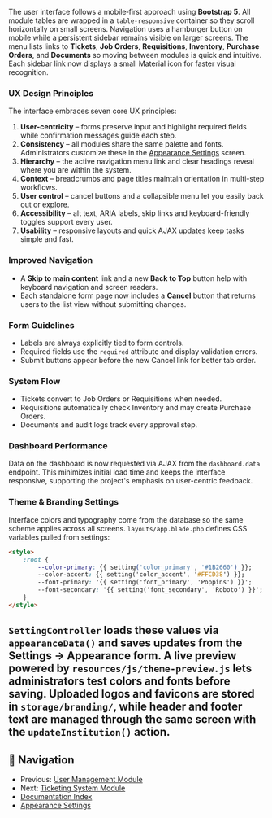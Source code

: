 The user interface follows a mobile‑first approach using **Bootstrap 5**. All
module tables are wrapped in a `table-responsive` container so they scroll
horizontally on small screens. Navigation uses a hamburger button on mobile
while a persistent sidebar remains visible on larger screens. The menu lists
links to **Tickets**, **Job Orders**, **Requisitions**, **Inventory**,
**Purchase Orders**, and **Documents** so moving between modules is quick and
intuitive. Each sidebar link now displays a small Material icon for faster
visual recognition.

### UX Design Principles

The interface embraces seven core UX principles:

1. **User-centricity** – forms preserve input and highlight required fields while
   confirmation messages guide each step.
2. **Consistency** – all modules share the same palette and fonts. Administrators
  customize these in the [Appearance Settings](system-settings.md#theme-branding--institution) screen.
3. **Hierarchy** – the active navigation menu link and clear headings reveal where you
   are within the system.
4. **Context** – breadcrumbs and page titles maintain orientation in multi-step
   workflows.
5. **User control** – cancel buttons and a collapsible menu let you easily back
   out or explore.
6. **Accessibility** – alt text, ARIA labels, skip links and keyboard-friendly
   toggles support every user.
7. **Usability** – responsive layouts and quick AJAX updates keep tasks simple
   and fast.

### Improved Navigation

- A **Skip to main content** link and a new **Back to Top** button help with
  keyboard navigation and screen readers.
- Each standalone form page now includes a **Cancel** button that returns users
  to the list view without submitting changes.

### Form Guidelines

- Labels are always explicitly tied to form controls.
- Required fields use the `required` attribute and display validation errors.
- Submit buttons appear before the new Cancel link for better tab order.

### System Flow

- Tickets convert to Job Orders or Requisitions when needed.
- Requisitions automatically check Inventory and may create Purchase Orders.
- Documents and audit logs track every approval step.

### Dashboard Performance

Data on the dashboard is now requested via AJAX from the `dashboard.data`
endpoint. This minimizes initial load time and keeps the interface responsive,
supporting the project's emphasis on user-centric feedback.

### Theme & Branding Settings

Interface colors and typography come from the database so the same scheme applies across all screens. `layouts/app.blade.php` defines CSS variables pulled from settings:

```html
<style>
    :root {
        --color-primary: {{ setting('color_primary', '#1B2660') }};
        --color-accent: {{ setting('color_accent', '#FFCD38') }};
        --font-primary: '{{ setting('font_primary', 'Poppins') }}';
        --font-secondary: '{{ setting('font_secondary', 'Roboto') }}';
    }
</style>
```

`SettingController` loads these values via `appearanceData()` and saves updates from the **Settings → Appearance** form. A live preview powered by `resources/js/theme-preview.js` lets administrators test colors and fonts before saving. Uploaded logos and favicons are stored in `storage/branding/`, while header and footer text are managed through the same screen with the `updateInstitution()` action.
---

## 🚀 Navigation
- Previous: [User Management Module](user.md)
- Next: [Ticketing System Module](Ticketing_System_Module.md)
- [Documentation Index](README.md)
- [Appearance Settings](system-settings.md#theme-branding--institution)
